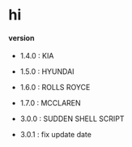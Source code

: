 # hi
#### version
- 1.4.0 : KIA
- 1.5.0 : HYUNDAI
- 1.6.0 : ROLLS ROYCE
- 1.7.0 : MCCLAREN

- 3.0.0 : SUDDEN  SHELL SCRIPT 
- 3.0.1 : fix update date
